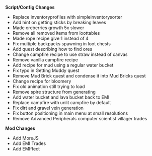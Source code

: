 **Script/Config Changes**
- Replace inventoryprofiles with simpleinventorysorter
- Add hint on getting sticks by breaking leaves
- Made oreberries growth 5x slower
- Remove all removed items from loottables
- Made rope recipe give 1 instead of 4 
- Fix multiple backpacks spawning in loot chests
- Add quest describing how to find ores
- Change campfire recipe to use straw instead of canvas
- Remove vanilla campfire recipe
- Add recipe for mud using a regular water bucket
- Fix typo in Getting Muddy quest
- Remove Mud Brick quest and condense it into Mud Bricks quest
- Change recipe for bloomery
- Fix old animation still trying to load
- Remove spire structure from generating
- Add water bucket and lava bucket back to EMI
- Replace campfire with unlit campfire by default
- Fix dirt and gravel vein generation
- Fix button positioning in main menu at small resolutions
- Remove Advanced Peripherals computer scientist villager trades

**Mod Changes**
- Add MoreJS
- Add EMI Trades
- Add EMIffect